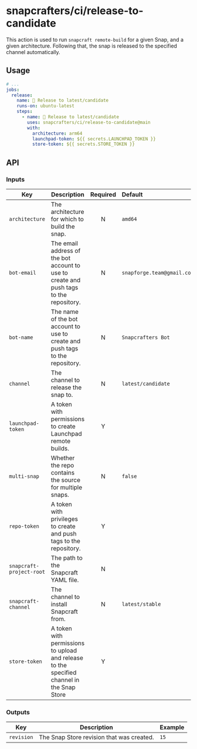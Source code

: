 # snapcrafters/ci/release-to-candidate

This action is used to run `snapcraft remote-build` for a given Snap, and a given architecture.
Following that, the snap is released to the specified channel automatically.

## Usage

```yaml
# ...
jobs:
  release:
    name: 🚢 Release to latest/candidate
    runs-on: ubuntu-latest
    steps:
      - name: 🚢 Release to latest/candidate
        uses: snapcrafters/ci/release-to-candidate@main
        with:
          architecture: arm64
          launchpad-token: ${{ secrets.LAUNCHPAD_TOKEN }}
          store-token: ${{ secrets.STORE_TOKEN }}
```

## API

### Inputs

| Key                      | Description                                                                               | Required | Default                    |
| ------------------------ | ----------------------------------------------------------------------------------------- | :------: | :------------------------- |
| `architecture`           | The architecture for which to build the snap.                                             |    N     | `amd64`                    |
| `bot-email`              | The email address of the bot account to use to create and push tags to the repository.    |    N     | `snapforge.team@gmail.com` |
| `bot-name`               | The name of the bot account to use to create and push tags to the repository.             |    N     | `Snapcrafters Bot`         |
| `channel`                | The channel to release the snap to.                                                       |    N     | `latest/candidate`         |
| `launchpad-token`        | A token with permissions to create Launchpad remote builds.                               |    Y     |                            |
| `multi-snap`             | Whether the repo contains the source for multiple snaps.                                  |    N     | `false`                    |
| `repo-token`             | A token with privileges to create and push tags to the repository.                        |    Y     |
| `snapcraft-project-root` | The path to the Snapcraft YAML file.                                                      |    N     |                            |
| `snapcraft-channel`      | The channel to install Snapcraft from.                                                    |    N     | `latest/stable`            |
| `store-token`            | A token with permissions to upload and release to the specified channel in the Snap Store |    Y     |                            |

### Outputs

| Key        | Description                               | Example |
| ---------- | ----------------------------------------- | ------- |
| `revision` | The Snap Store revision that was created. | `15`    |
